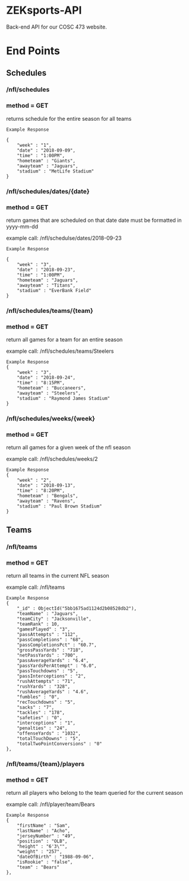 # ZEKsports-API
Back-end API for our COSC 473 website.



# End Points

## Schedules

### /nfl/schedules
### method = GET

returns schedule for the entire season for all teams

```
Example Response

{
    "week" : "1",
    "date" : "2018-09-09",
    "time" : "1:00PM",
    "hometeam" : "Giants",
    "awayteam" : "Jaguars",
    "stadium" : "MetLife Stadium"
}
```

### /nfl/schedules/dates/{date} 
###  method = GET
return games that are scheduled on that date
date must be formatted in yyyy-mm-dd

example call: /nfl/schedulse/dates/2018-09-23

```
Example Response

{
    "week" : "3",
    "date" : "2018-09-23",
    "time" : "1:00PM",
    "hometeam" : "Jaguars",
    "awayteam" : "Titans",
    "stadium" : "EverBank Field"
}
```

### /nfl/schedules/teams/{team}
###  method = GET
return all games for a team for an entire season

example call: /nfl/schedules/teams/Steelers

```
Example Response
{
    "week" : "3",
    "date" : "2018-09-24",
    "time" : "8:15PM",
    "hometeam" : "Buccaneers",
    "awayteam" : "Steelers",
    "stadium" : "Raymond James Stadium"
}
```

### /nfl/schedules/weeks/{week}
###  method = GET
return all games for a given week of the nfl season

example call: /nfl/schedules/weeks/2

```
Example Response
{
    "week" : "2",
    "date" : "2018-09-13",
    "time" : "8:20PM",
    "hometeam" : "Bengals",
    "awayteam" : "Ravens",
    "stadium" : "Paul Brown Stadium"
}
```

## Teams

### /nfl/teams
###  method = GET
return all teams in the current NFL season

example call: /nfl/teams

```
Example Response
{
    "_id" : ObjectId("5bb1675ad1124d2b08528db2"),
    "teamName" : "Jaguars",
    "teamCity" : "Jacksonville",
    "teamRank" : 10,
    "gamesPlayed" : "3",
    "passAttempts" : "112",
    "passCompletions" : "68",
    "passCompletionsPct" : "60.7",
    "grossPassYards" : "718",
    "netPassYards" : "700",
    "passAverageYards" : "6.4",
    "passYardsPerAttempt" : "6.0",
    "passTouchdowns" : "5",
    "passInterceptions" : "2",
    "rushAttempts" : "71",
    "rushYards" : "328",
    "rushAverageYards" : "4.6",
    "fumbles" : "0",
    "recTouchdowns" : "5",
    "sacks" : "7",
    "tackles" : "178",
    "safeties" : "0",
    "interceptions" : "1",
    "penalties" : "24",
    "offenseYards" : "1032",
    "totalTouchDowns" : "5",
    "totalTwoPointConversions" : "0"
},
```

### /nfl/teams/{team}/players
###  method = GET
return all players who belong to the team queried for the current season

example call: /nfl/player/team/Bears

```
Example Response
{
    "firstName" : "Sam",
    "lastName" : "Acho",
    "jerseyNumber" : "49",
    "position" : "OLB",
    "height" : "6'3\"",
    "weight" : "257",
    "dateOfBirth" : "1988-09-06",
    "isRookie" : "false",
    "team" : "Bears"
},
```
